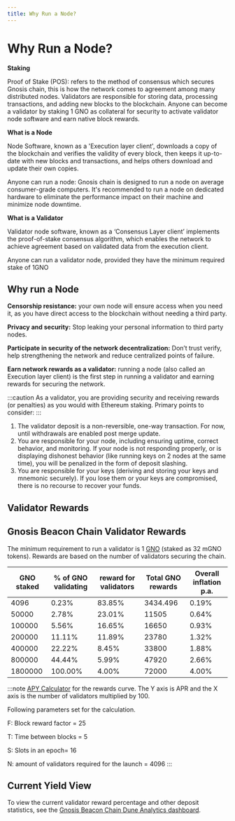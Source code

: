 ```yaml
---
title: Why Run a Node?
---
```


# Why Run a Node?

**Staking**

Proof of Stake (POS): refers to the method of consensus which secures Gnosis chain, this is how the network comes to agreement among many distributed nodes. Validators are responsible for storing data, processing transactions, and adding new blocks to the blockchain. Anyone can become a validator by staking 1 GNO as collateral for security to activate validator node software and earn native block rewards.

**What is a Node**

Node Software, known as a 'Execution layer client', downloads a copy of the blockchain and verifies the validity of every block, then keeps it up-to-date with new blocks and transactions, and helps others download and update their own copies. 

Anyone can run a node: Gnosis chain is designed to run a node on average consumer-grade computers. It's recommended to run a node on dedicated hardware to eliminate the performance impact on their machine and minimize node downtime.

**What is a Validator**

Validator node software, known as a ‘Consensus Layer client’ implements the proof-of-stake consensus algorithm, which enables the network to achieve agreement based on validated data from the execution client.

Anyone can run a validator node, provided they have the minimum required stake of 1GNO

## Why run a Node

**Censorship resistance:** your own node will ensure access when you need it, as you have direct access to the blockchain without needing a third party.

**Privacy and security:** Stop leaking your personal information to third party nodes.

**Participate in security of the network decentralization:** Don’t trust verify, help strengthening the network and reduce centralized points of failure.

**Earn network rewards as a validator:** running a node (also called an Execution layer client) is the first step in running a validator and earning rewards for securing the network.

:::caution
As a validator, you are providing security and receiving rewards (or penalties) as you would with Ethereum staking. Primary points to consider:
:::

1. The validator deposit is a non-reversible, one-way transaction. For now, until withdrawals are enabled post merge update.
2. You are responsible for your node, including ensuring uptime, correct behavior, and monitoring. If your node is not responding properly, or is displaying dishonest behavior (like running keys on 2 nodes at the same time), you will be penalized in the form of deposit slashing.
3. You are responsible for your keys (deriving and storing your keys and mnemonic securely). If you lose them or your keys are compromised, there is no recourse to recover your funds.

## Validator Rewards

## Gnosis Beacon Chain Validator Rewards

The minimum requirement to run a validator is 1 [GNO](/about/tokens/gno) (staked as 32 mGNO tokens).  Rewards are based on the number of validators securing the chain.

| GNO staked | % of GNO validating | reward for validators | Total GNO rewards | Overall inflation p.a. |
| ---------- | ------------------- | --------------------- | ----------------- | ---------------------- |
| 4096       | 0.23%               | 83.85%                | 3434.496          | 0.19%                  |
| 50000      | 2.78%               | 23.01%                | 11505             | 0.64%                  |
| 100000     | 5.56%               | 16.65%                | 16650             | 0.93%                  |
| 200000     | 11.11%              | 11.89%                | 23780             | 1.32%                  |
| 400000     | 22.22%              | 8.45%                 | 33800             | 1.88%                  |
| 800000     | 44.44%              | 5.99%                 | 47920             | 2.66%                  |
| 1800000    | 100.00%             | 4.00%                 | 72000             | 4.00%                  |

:::note
[APY Calculator](https://www.desmos.com/calculator/7pzueggivw) for the rewards curve. The Y axis is APR and the X axis is the number of validators multiplied by 100.

Following parameters set for the calculation.

F:  Block reward factor = 25

T: Time between blocks = 5

S: Slots in an epoch= 16

N: amount of validators required for the launch = 4096
:::

## Current Yield View

To view the current validator reward percentage and other deposit statistics, see the [Gnosis Beacon Chain Dune Analytics dashboard](https://dune.xyz/maxaleks/Gnosis-Beacon-Chain-\(Deposits\)).
